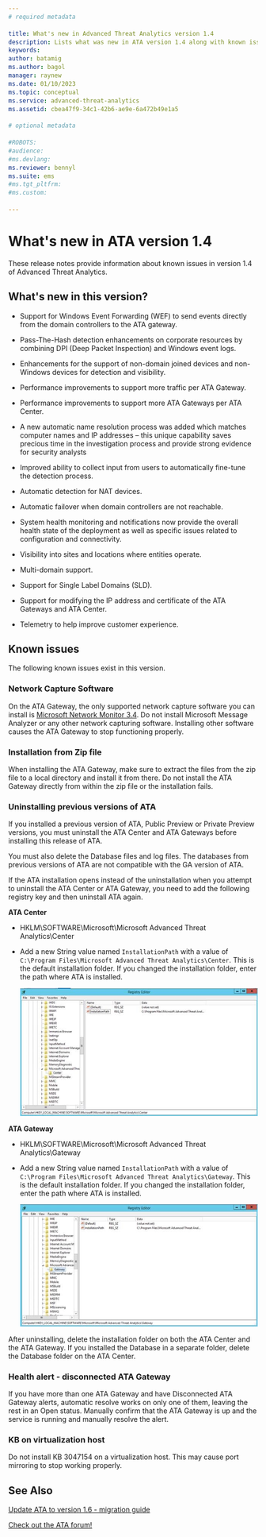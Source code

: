 ```yaml
---
# required metadata

title: What's new in Advanced Threat Analytics version 1.4
description: Lists what was new in ATA version 1.4 along with known issues
keywords:
author: batamig
ms.author: bagol
manager: raynew
ms.date: 01/10/2023
ms.topic: conceptual
ms.service: advanced-threat-analytics
ms.assetid: cbea47f9-34c1-42b6-ae9e-6a472b49e1a5

# optional metadata

#ROBOTS:
#audience:
#ms.devlang:
ms.reviewer: bennyl
ms.suite: ems
#ms.tgt_pltfrm:
#ms.custom:

---
```


# What&#39;s new in ATA version 1.4

These release notes provide information about known issues in version 1.4 of  Advanced Threat Analytics.

## What's new in this version?

- Support for Windows Event Forwarding (WEF) to send events directly from the domain controllers to the ATA gateway.

- Pass-The-Hash detection enhancements on corporate resources by combining DPI (Deep Packet Inspection) and Windows event logs.

- Enhancements for the support of non-domain joined devices and non-Windows devices for detection and visibility.

- Performance improvements to support more traffic per ATA Gateway.

- Performance improvements to support more ATA Gateways per ATA Center.

- A new automatic name resolution process was added which matches computer names and IP addresses – this unique capability saves precious time in the investigation process and provide strong evidence for security analysts

- Improved ability to collect input from users to automatically fine-tune the detection process.

- Automatic detection for NAT devices.

- Automatic failover when domain controllers are not reachable.

- System health monitoring and notifications now provide the overall health state of the deployment as well as specific issues related to configuration and connectivity.

- Visibility into sites and locations where entities operate.

- Multi-domain support.

- Support for Single Label Domains (SLD).

- Support for modifying the IP address and certificate of the ATA Gateways and ATA Center.

- Telemetry to help improve customer experience.

## Known issues
The following known issues exist in this version.

### Network Capture Software
On the ATA Gateway, the only supported network capture software you can install is [Microsoft Network Monitor 3.4](https://www.microsoft.com/download/details.aspx?id=4865). Do not install Microsoft Message Analyzer or any other network capturing software. Installing other software causes the ATA Gateway to stop functioning properly.

### Installation from Zip file
When installing the ATA Gateway, make sure to extract the files from the zip file to a local directory and install it from there. Do not install the ATA Gateway directly from within the zip file or the installation fails.

### Uninstalling previous versions of ATA
If you installed a previous version of ATA, Public Preview or Private Preview versions, you must uninstall the ATA Center and ATA Gateways before installing this release of ATA.

You must also delete the Database files and log files. The databases from previous versions of ATA are not compatible with the GA version of ATA.

If the ATA installation opens instead of the uninstallation when you attempt to uninstall the ATA Center or ATA Gateway, you need to add the following registry key and then uninstall ATA again.

**ATA Center**

- HKLM\SOFTWARE\Microsoft\Microsoft Advanced Threat Analytics\Center

- Add a new String value named `InstallationPath` with a value of `C:\Program Files\Microsoft Advanced Threat Analytics\Center`. This is the default installation folder. If you changed the installation folder, enter the path where ATA is installed.

    ![Registry editor for ATA Center installation path.](media/ATA-uninstall-center-bug.jpg)

**ATA Gateway**

- HKLM\SOFTWARE\Microsoft\Microsoft Advanced Threat Analytics\Gateway

- Add a new String value named `InstallationPath` with a value of `C:\Program Files\Microsoft Advanced Threat Analytics\Gateway`. This is the default installation folder.  If you changed the installation folder, enter the path where ATA is installed.

    ![Registry editor for ATA Gateway installation path.](media/ATA-GW-uninstall-bug.jpg)

After uninstalling, delete the installation folder on both the ATA Center and the ATA Gateway.  If you installed the Database in a separate folder, delete the Database folder on the ATA Center.

### Health alert - disconnected ATA Gateway
If you have more than one ATA Gateway and have Disconnected ATA Gateway alerts, automatic resolve works on only one of them, leaving the rest in an Open status. Manually confirm that the ATA Gateway is up and the service is running and manually resolve the alert.

### KB on virtualization host
Do not install KB 3047154 on a virtualization host. This may cause port mirroring to stop working properly.

## See Also

[Update ATA to version 1.6 - migration guide](ata-update-1.6-migration-guide.md)

[Check out the ATA forum!](https://social.technet.microsoft.com/Forums/security/home?forum=mata)
